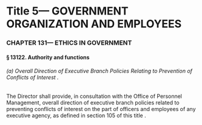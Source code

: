 
# Title 5— GOVERNMENT ORGANIZATION AND EMPLOYEES
### CHAPTER 131— ETHICS IN GOVERNMENT
#### § 13122. Authority and functions
###### (a) Overall Direction of Executive Branch Policies Relating to Prevention of Conflicts of Interest .

The Director shall provide, in consultation with the Office of Personnel Management, overall direction of executive branch policies related to preventing conflicts of interest on the part of officers and employees of any executive agency, as defined in section 105 of this title .
